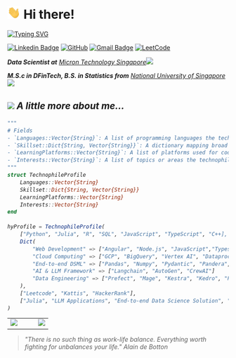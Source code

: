 <h1> <img src="./pictures/wave.gif" width="30">&nbsp;Hi there! </h1>
<!-- <img src="./pictures/github-header-image.png" width="100%"> -->
<a href="https://git.io/typing-svg"><img src="https://readme-typing-svg.demolab.com?font=Fira+Code&pause=1000&multiline=true&random=false&width=435&height=100&lines=An+experienced+data+scientist;Always+learning+new+things" alt="Typing SVG" /></a>

[![Linkedin Badge](https://img.shields.io/badge/linkedin-%230077B5.svg?style=for-the-badge&logo=linkedin&logoColor=white)](https://www.linkedin.com/in/hanyu-wu-6a610b165/) [![GitHub](https://img.shields.io/badge/github-%23121011.svg?style=for-the-badge&logo=github&logoColor=white)](https://github.com/whanyu1212/) [![Gmail Badge](https://img.shields.io/badge/Gmail-D14836?style=for-the-badge&logo=gmail&logoColor=white)](mailto:whanyu47@gmail.com/) [![LeetCode](https://img.shields.io/badge/LeetCode-000000?style=for-the-badge&logo=LeetCode&logoColor=#d16c06)](https://leetcode.com/whanyu1212/)

<p><em><strong>Data Scientist at</strong> <a href="https://sg.micron.com/">Micron Technology Singapore</a><img src="https://media.giphy.com/media/WUlplcMpOCEmTGBtBW/giphy.gif" width="30">
<p><em><strong>M.S.c in DFinTech, B.S. in Statistics from</strong> <a href="https://nus.edu.sg/">National University of Singapore</a><img src="https://media.giphy.com/media/fYSnHlufseco8Fh93Z/giphy.gif" width="30">

## <img src="https://media.giphy.com/media/v1.Y2lkPTc5MGI3NjExdGZhaHR0cWl1NHlkbms1OThldXVtMzNyNXN4dTJsendsNG9jcm0weSZlcD12MV9pbnRlcm5hbF9naWZfYnlfaWQmY3Q9Zw/LHZyixOnHwDDy/giphy.gif" width="50"> A little more about me... 

```julia
"""
# Fields
- `Languages::Vector{String}`: A list of programming languages the technophile is proficient in or familiar with.
- `Skillset::Dict{String, Vector{String}}`: A dictionary mapping broad areas of expertise to specific tools, frameworks, or technologies. 
- `LearningPlatforms::Vector{String}`: A list of platforms used for coding practice and skills development.
- `Interests::Vector{String}`: A list of topics or areas the technophile is currently exploring or interested in
"""
struct TechnophileProfile
    Languages::Vector{String}
    Skillset::Dict{String, Vector{String}}
    LearningPlatforms::Vector{String}
    Interests::Vector{String}
end

hyProfile = TechnophileProfile(
    ["Python", "Julia", "R", "SQL", "JavaScript", "TypeScript", "C++], 
    Dict(
        "Web Development" => ["Angular", "Node.js", "JavaScript","Typescript", "CSS", "HTML"], 
        "Cloud Computing" => ["GCP", "BigQuery", "Vertex AI", "Dataproc", "Cloud Composer", "Cloud Build", "Google Cloud Storage"], 
        "End-to-end DSML" => ["Pandas", "Numpy", "Pydantic", "Pandera", "Tensorflow", "PyTorch", "Scikit-learn", "XGBoost", "Poetry", "PyTest", "Cookiecutter"],
        "AI & LLM Framework" => ["Langchain", "AutoGen", "CrewAI"]
        "Data Engineering" => ["Prefect", "Mage", "Kestra", "Kedro", "PostgreSQL"] 
    ),
    ["Leetcode", "Kattis", "HackerRank"],
    ["Julia", "LLM Applications", "End-to-end Data Science Solution", "Production-ready Code"]
)


```

<table>
  <tr>
    <td><img src="https://streak-stats.demolab.com/?user=whanyu1212" /></td>
    <td>&nbsp;&nbsp;&nbsp;&nbsp;&nbsp;</td> <!-- Spacing between images -->
    <td><img src="https://github-readme-stats.vercel.app/api?username=whanyu1212" /></td>
  </tr>
</table>

<!-- [![GitHub Streak](https://streak-stats.demolab.com/?user=whanyu1212)](https://git.io/streak-stats) 
[![Hanyu's GitHub stats](https://github-readme-stats.vercel.app/api?username=whanyu1212)](https://github.com/whanyu1212/github-readme-stats) -->

> "There is no such thing as work-life balance. Everything worth fighting for unbalances your life." Alain de Botton

<!--
**whanyu1212/whanyu1212** is a ✨ _special_ ✨ repository because its `README.md` (this file) appears on your GitHub profile.

Here are some ideas to get you started:

- 🔭 I’m currently working on ...
- 🌱 I’m currently learning ...
- 👯 I’m looking to collaborate on ...
- 🤔 I’m looking for help with ...
- 💬 Ask me about ...
- 📫 How to reach me: ...
- 😄 Pronouns: ...
- ⚡ Fun fact: ...
-->
